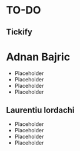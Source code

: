 # TO-DO
## Tickify

# Adnan Bajric
- Placeholder
- Placeholder
- Placeholder
- Placeholder

## Laurentiu Iordachi

- Placeholder
- Placeholder
- Placeholder
- Placeholder
